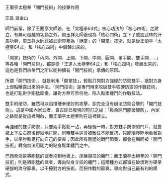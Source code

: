 王蘭亭太極拳「開門技術」的技擊作用

宗長
葉金山

師門前輩，除了王蘭亭太師爺，在「太極拳64式」核心功法的「核心四術」之建立，有無可超越的功勳之外，周玉祥太師爺也為「核心四術」立下了威震武林的汗馬功勞，周玉祥太師爺被武術界驚為「絕掌」的「開掌」技術，就是從王蘭亭「太極拳64式」和「核心四術」中鍛鍊出來的。

「開掌」技術的「內開、外開、上開、下開、中開、圓開、單手開、雙手開......」等各種「開門技術」，都是從「王道人太極拳64式」和「核心四術」發展出來的，這也是我們宗岳門之所以能夠擁有「開門技術」承傳的原因。

所謂「開門技術」，就是利用「開掌技」，輕鬆打開對方強硬的防禦雙手，讓對方身上弱點曝露出來的手法。「開門技術」是專門用來攻破雙手強硬防禦的作戰技術，也是打亂對手剛猛節奏，讓對方無可奈何地，陷入鬆柔纏鬥的作戰技法。

雙手的硬防，雖然可以阻擋硬拳硬肘的攻擊，卻完全沒有辦法防禦合擊的「開門技術」，這是中國內家武者，自古即已發現的短打之祕：「鬆柔開門能破硬防」，內家之路就是從這裡開啟，而王蘭亭太極拳則在這裡建立。

再強硬的雙手防禦，只要兩手鬆鬆一沾，再輕輕一轉，對方雙手防禦的門戶，就會被上下左右前後輕鬆地打開，同時雙手還會被敷住不能反抗，只能眼睜睜地看著對手，以拳肘膝足打向自己的要害；因此所有剛猛的戰鬥節奏，都會在瞬間被「開門技術」轉向無法用剛力的貼身鬆柔纏鬥之中。

巴西柔術是將剛猛的武者拖到地板上，施展寢技的纏鬥；而王蘭亭太極拳的「開門技術」則是將剛猛的武者，導向貼身立技的纏鬥；這兩種方式都旨在破壞對方硬拳硬腳的攻守節奏，以干擾對方的技術，而把作戰的節奏，導向對自己最有利的模式。